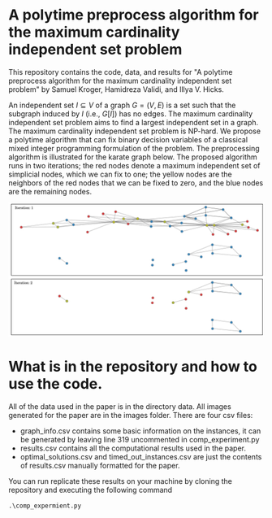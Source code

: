 # A polytime preprocess algorithm for the maximum cardinality independent set problem

This repository contains the code, data, and results for "A polytime preprocess algorithm for the maximum cardinality independent set problem" by Samuel Kroger, Hamidreza Validi, and Illya V. Hicks.

An independent set $I \subseteq V$ of a graph $G=(V,E)$ is a set such that the subgraph induced by $I$ (i.e., $G[I]$) has no edges. The maximum cardinality independent set problem aims to find a largest independent set in a graph. The maximum cardinality independent set problem is NP-hard. We propose a polytime algorithm that can fix binary decision variables of a classical mixed integer programming formulation of the problem. The preprocessing algorithm is illustrated for the karate graph below. The proposed algorithm runs in two iterations; the red nodes denote a maximum independent set of simplicial nodes, which we can fix to one; the yellow nodes are the neighbors of the red nodes that we can be fixed to zero, and the blue nodes are the remaining nodes.

![Figure 1](images/karate.jpg "The 4-core of the karate graph")


# What is in the repository and how to use the code.

All of the data used in the paper is in the directory data. All images generated for the paper are in the images folder. There are four csv files:

- graph_info.csv contains some basic information on the instances, it can be generated by leaving line 319 uncommented in comp_experiment.py
- results.csv contains all the computational results used in the paper.
- optimal_solutions.csv and timed_out_instances.csv are just the contents of results.csv manually formatted for the paper.

You can run replicate these results on your machine by cloning the repository and executing the following command

```
.\comp_expermient.py
```